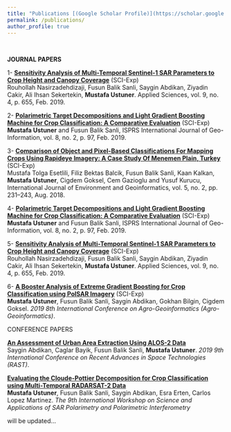 ```yaml
---
title: "Publications [(Google Scholar Profile)](https://scholar.google.com.tr/citations?user=KtXqoWkAAAAJ&hl=tr)"
permalink: /publications/
author_profile: true
---
```

<br>

<b>JOURNAL PAPERS</b>

1- <b>[Sensitivity Analysis of Multi-Temporal Sentinel-1 SAR Parameters to Crop Height and Canopy Coverage](http://mustuner.github.io/publications/cropheight)</b> (SCI-Exp) <br> 
Rouhollah Nasirzadehdizaji, Fusun Balik Sanli, Saygin Abdikan, Ziyadin Cakir, Ali Ihsan Sekertekin, <b>Mustafa Ustuner</b>.
Applied Sciences, vol. 9, no. 4, p. 655, Feb. 2019.

2- <b>[Polarimetric Target Decompositions and Light Gradient Boosting Machine for Crop Classification: A Comparative Evaluation](http://mustuner.github.io/publications/lgbm)</b> (SCI-Exp) <br> 
<b>Mustafa Ustuner</b> and Fusun Balik Sanli, ISPRS International Journal of Geo-Information, vol. 8, no. 2, p. 97, Feb. 2019.

3- <b>[Comparison of Object and Pixel-Based Classifications For Mapping Crops Using Rapideye Imagery: A Case Study Of Menemen Plain, Turkey](http://mustuner.github.io/publications/objectbased)</b> (SCI-Exp) <br> 
Mustafa Tolga Esetlili, Filiz Bektas Balcik, Fusun Balik Sanli, Kaan Kalkan, <b>Mustafa Ustuner</b>, Cigdem Goksel, Cem Gazioglu and Yusuf Kurucu, International Journal of Environment and Geoinformatics, vol. 5, no. 2, pp. 231–243, Aug. 2018.

4- <b>[Polarimetric Target Decompositions and Light Gradient Boosting Machine for Crop Classification: A Comparative Evaluation](http://mustuner.github.io/publications/lgbm)</b> (SCI-Exp) <br> 
<b>Mustafa Ustuner</b> and Fusun Balik Sanli, ISPRS International Journal of Geo-Information, vol. 8, no. 2, p. 97, Feb. 2019.

5- <b>[Sensitivity Analysis of Multi-Temporal Sentinel-1 SAR Parameters to Crop Height and Canopy Coverage](http://mustuner.github.io/publications/cropheight)</b> (SCI-Exp) <br> 
Rouhollah Nasirzadehdizaji, Fusun Balik Sanli, Saygin Abdikan, Ziyadin Cakir, Ali Ihsan Sekertekin, <b>Mustafa Ustuner</b>.
Applied Sciences, vol. 9, no. 4, p. 655, Feb. 2019.

6- <b>[A Booster Analysis of Extreme Gradient Boosting for Crop Classification using PolSAR Imagery](http://mustuner.github.io/publications/booster)</b> (SCI-Exp) <br> 
<b>Mustafa Ustuner</b>, Fusun Balik Sanli, Saygin Abdikan, Gokhan Bilgin, Cigdem Goksel.
<i>2019 8th International Conference on Agro-Geoinformatics (Agro-Geoinformatics)</i>.

CONFERENCE PAPERS

<b>[An Assessment of Urban Area Extraction Using ALOS-2 Data](http://mustuner.github.io/publications/urbanarea)</b> <br> 
Saygin Abdikan, Caglar Bayik, Fusun Balik Sanli, <b>Mustafa Ustuner</b>.
<i>2019 9th International Conference on Recent Advances in Space Technologies (RAST)</i>.

<b>[Evaluating the Cloude-Pottier Decomposition for Crop Classification using Multi-Temporal RADARSAT-2 Data](http://mustuner.github.io/publications/cp)</b> <br> 
<b>Mustafa Ustuner</b>, Fusun Balik Sanli, Saygin Abdikan, Esra Erten, Carlos Lopez Martinez.
<i>The  9th International Workshop on Science and Applications of SAR Polarimetry and Polarimetric Interferometry</i>

will be updated...

